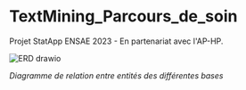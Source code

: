 # TextMining_Parcours_de_soin
Projet StatApp ENSAE 2023 - En partenariat avec l'AP-HP.

![ERD drawio](https://user-images.githubusercontent.com/85068746/207057273-9d1e2ede-e80b-483c-b9ac-712f55697233.png)

*Diagramme de relation entre entités des différentes bases*
